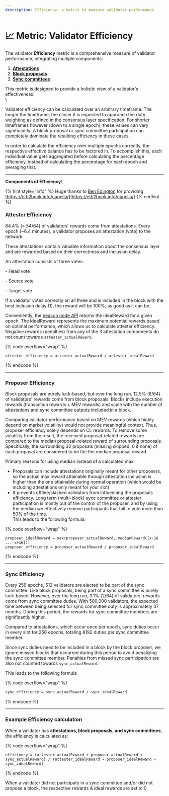 ```yaml
---
description: Efficiency, a metric to measure validator performance
---
```


# 📈 Metric: Validator Efficiency

The validator **Efficiency** metric is a comprehensive measure of validator performance, integrating multiple components:&#x20;

1. [**Attestations**](metric-validator-efficiency.md#attester-efficiency)
2. [**Block proposals**](metric-validator-efficiency.md#proposer-efficiency)
3. [**Sync committees**](metric-validator-efficiency.md#sync-efficiency)

This metric is designed to provide a holistic view of a validator's effectiveness. \
\

Validator efficiency can be calculated over an arbitrary timeframe. The longer the timeframe, the closer it is expected to approach the duty weighting as defined in the consensus layer specification. For shorter timeframes however (down to a single epoch), these values can vary significantly: A block proposal or sync committee participation can completely dominate the resulting efficiency in these cases.&#x20;

In order to calculate the efficiency over multiple epochs correctly, the respective effective balance has to be factored in. To accomplish this, each individual value gets aggregated before calculating the percentage efficiency, instead of calculating the percentage for each epoch and averaging that.

***

**Components of Efficiency**\



{% hint style="info" %}
Huge thanks to [Ben Edington](https://x.com/benjaminion\_xyz) for providing [https://eth2book.info/capella/](https://eth2book.info/capella/)
{% endhint %}

### **Attester Efficiency** 

84.4% (= 54/64)  of validators' rewards come from attestations. Every epoch (\~6.4 minutes), a validator proposes an attestation (vote) to the network.&#x20;

These attestations contain valuable information about the consensus layer and are rewarded based on their correctness and inclusion delay.

An attestation consists of three votes:

\- Head vote

\- Source vote

\- Target vote

If a validator votes correctly on all three and is included in the block with the best inclusion delay (1), the reward will be 100%, as good as it can be.

Conveniently, the [beacon node API](https://ethereum.github.io/beacon-APIs/#/Rewards/getAttestationsRewards) returns the idealReward for a given epoch. The idealReward represents the maximum potential rewards based on optimal performance, which allows us to calculate attester efficiency. Negative rewards (penalties) from any of the 3 attestation components do not count towards `attester_actualReward`.

{% code overflow="wrap" %}
```
attester_efficiency = attester_actualReward / attester_idealReward
```
{% endcode %}



***

### Proposer Efficiency

Block proposals are purely luck-based, but over the long run, 12.5% (8/64) of validators' rewards come from block proposals. Blocks include execution rewards (transaction rewards + MEV rewards) and scale with the number of attestations and sync committee outputs included in a block.

Comparing validator performance based on MEV rewards (which highly depend on market volatility) would not provide meaningful context. Thus, proposer efficiency solely depends on CL rewards. To remove some volatility from the result, the received proposal-related rewards are compared to the median proposal-related reward of surrounding proposals. Specifically, the surrounding 32 proposals (missing skipped, 0 if none) of each proposal are considered to be the the median proposal reward.

Primary reasons for using median instead of a calculated max:
- Proposals can include attestations originally meant for other proposers, so the actual max reward attainable through attestation inclusion is higher than the one attainable during normal operation (which would be including attestations only meant for your slot)
- It prevents offline/slashed validators from influencing the proposals efficiency. Long term (multi-block) sync committee or attester participation is mostly out of the control of the proposer, and by using the median we effectively remove participants that fail to vote more than 50% of the time.
\
This leads to the following formula:

{% code overflow="wrap" %}
```
proposer_idealReward = max(proposer_actualReward, medianReward([x-16 ... x+16]))
proposer_efficiency = proposer_actualReward / proposer_idealReward
```
{% endcode %}


***

### Sync Efficiency

Every 256 epochs, 512 validators are elected to be part of the sync committee. Like block proposals, being part of a sync committee is purely luck-based. However, over the long run, 3.1% (2/64) of validators' rewards come from sync committee duties. With 500,000 validators, the expected time between being selected for sync committee duty is approximately 37 months. During this period, the rewards for sync committee members are significantly higher.

Compared to attestations, which occur once per epoch, sync duties occur in every slot for 256 epochs, totaling 8192 duties per sync committee member.

Since sync duties need to be included in a block by the block proposer, we ignore missed blocks that occurred during this period to avoid penalizing the sync committee member. Penalties from missed sync participation are also not counted towards `sync_actualReward`.



This leads to the following formula

{% code overflow="wrap" %}
```html
sync_efficiency = sync_actualReward / sync_idealReward
```
{% endcode %}


***

### Example Efficiency calculation


When a validator has **attestations, block proposals, and sync committees**, the efficiency is calculated as:

{% code overflow="wrap" %}
```
efficiency = (attester_actualReward + proposer_actualReward + sync_actualReward) / (attester_idealReward + proposer_idealReward + sync_idealReward)
```
{% endcode %}

When a validator did not participate in a sync committee and/or did not propose a block, the respective rewards & ideal rewards are set to 0

